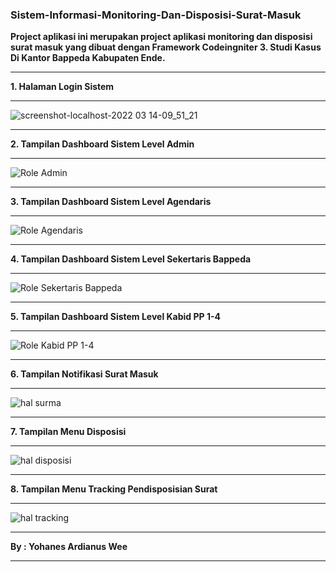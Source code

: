 
###  Sistem-Informasi-Monitoring-Dan-Disposisi-Surat-Masuk


**Project aplikasi ini merupakan project aplikasi monitoring dan disposisi surat masuk yang dibuat dengan Framework Codeingniter 3. Studi Kasus Di Kantor Bappeda Kabupaten Ende.**

*******************
**1. Halaman Login Sistem**
*******************
![screenshot-localhost-2022 03 14-09_51_21](https://user-images.githubusercontent.com/76047090/158097467-344c1768-1492-47ba-96b7-65a9c4f6472a.png)


**************************
**2. Tampilan Dashboard Sistem Level Admin**
**************************
![Role Admin](https://user-images.githubusercontent.com/76047090/158097517-185ed014-a4f5-4e61-abc9-aae17082b006.png)


*******************
**3. Tampilan Dashboard Sistem Level Agendaris**
*******************
![Role Agendaris](https://user-images.githubusercontent.com/76047090/158097564-e11f4b90-ec3e-491c-95a1-1e3737c6c7a4.png)


*******************
**4. Tampilan Dashboard Sistem Level Sekertaris Bappeda**
*******************
![Role Sekertaris Bappeda](https://user-images.githubusercontent.com/76047090/158097630-dfd91b51-c776-4439-8db7-2f4ade45e71f.png)

*******************
**5. Tampilan Dashboard Sistem Level Kabid PP 1-4**
*******************
![Role Kabid PP 1-4](https://user-images.githubusercontent.com/76047090/158097694-9b07bdff-6d25-436a-bf27-df67c3908fab.png)

*******************
**6. Tampilan Notifikasi Surat Masuk**
*******************
![hal surma](https://user-images.githubusercontent.com/76047090/158097771-1a4ee42e-e789-454e-acf5-9c4181620f26.png)

*******************
**7. Tampilan Menu Disposisi**
*******************
![hal disposisi](https://user-images.githubusercontent.com/76047090/158097817-a2a1e76b-2183-4408-b54c-e04d7dd2d6a3.png)

*******************
**8. Tampilan Menu Tracking Pendisposisian Surat**
*******************
![hal tracking](https://user-images.githubusercontent.com/76047090/158097909-1364e146-a86a-4f7a-a972-06fadd96c3d4.png)

************
**By : Yohanes Ardianus Wee**
************


